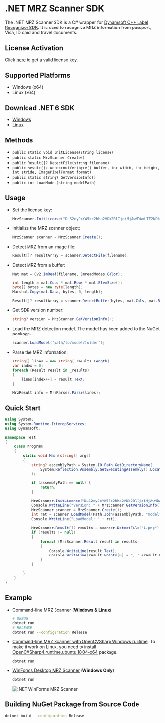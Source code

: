 # .NET MRZ Scanner SDK
The .NET MRZ Scanner SDK is a C# wrapper for [Dynamsoft C++ Label Recognizer SDK](https://www.dynamsoft.com/label-recognition/docs/introduction/?ver=latest). It is used to recognize MRZ information from passport, Visa, ID card and travel documents.


## License Activation
Click [here](https://www.dynamsoft.com/customer/license/trialLicense?product=dlr) to get a valid license key.

## Supported Platforms
- Windows (x64)
- Linux (x64)

## Download .NET 6 SDK
* [Windows](https://dotnet.microsoft.com/en-us/download#windowscmd)
* [Linux](https://dotnet.microsoft.com/en-us/download#linuxubuntu)

## Methods
- `public static void InitLicense(string license)`
- `public static MrzScanner Create()`
- `public Result[]? DetectFile(string filename)`
- `public Result[]? DetectBuffer(byte[] buffer, int width, int height, int stride, ImagePixelFormat format)`
- `public static string? GetVersionInfo()`
- `public int LoadModel(string modelPath)`

## Usage
- Set the license key:
    
    ```csharp
    MrzScanner.InitLicense("DLS2eyJoYW5kc2hha2VDb2RlIjoiMjAwMDAxLTE2NDk4Mjk3OTI2MzUiLCJvcmdhbml6YXRpb25JRCI6IjIwMDAwMSIsInNlc3Npb25QYXNzd29yZCI6IndTcGR6Vm05WDJrcEQ5YUoifQ=="); 
    ```
- Initialize the MRZ scanner object:
    
    ```csharp
    MrzScanner scanner = MrzScanner.Create();
    ```
- Detect MRZ from an image file:

    ```csharp
    Result[]? resultArray = scanner.DetectFile(filename);
    ```    
- Detect MRZ from a buffer:

    
    ```csharp
    Mat mat = Cv2.ImRead(filename, ImreadModes.Color);

    int length = mat.Cols * mat.Rows * mat.ElemSize();
    byte[] bytes = new byte[length];
    Marshal.Copy(mat.Data, bytes, 0, length);

    Result[]? resultArray = scanner.DetectBuffer(bytes, mat.Cols, mat.Rows, (int)mat.Step(), MrzScanner.ImagePixelFormat.IPF_RGB_888);
    ```     
- Get SDK version number:

    ```csharp
    string? version = MrzScanner.GetVersionInfo();
    ```
- Load the MRZ detection model. The model has been added to the NuGet package.
    
    ```csharp
    scanner.LoadModel("path/to/model/folder");
    ```
- Parse the MRZ information:

    ```csharp
    string[] lines = new string[_results.Length];
    var index = 0;
    foreach (Result result in _results)
    {
        lines[index++] = result.Text;
    }

    MrzResult info = MrzParser.Parse(lines);
    ```

## Quick Start

```csharp
using System;
using System.Runtime.InteropServices;
using Dynamsoft;

namespace Test
{
    class Program
    {
        static void Main(string[] args)
        {
            string? assemblyPath = System.IO.Path.GetDirectoryName(
                System.Reflection.Assembly.GetExecutingAssembly().Location
            );

            if (assemblyPath == null) {
                return;
            }

            MrzScanner.InitLicense("DLS2eyJoYW5kc2hha2VDb2RlIjoiMjAwMDAxLTE2NDk4Mjk3OTI2MzUiLCJvcmdhbml6YXRpb25JRCI6IjIwMDAwMSIsInNlc3Npb25QYXNzd29yZCI6IndTcGR6Vm05WDJrcEQ5YUoifQ=="); // Get a license key from https://www.dynamsoft.com/customer/license/trialLicense?product=dlr
            Console.WriteLine("Version: " + MrzScanner.GetVersionInfo());
            MrzScanner scanner = MrzScanner.Create();
            int ret = scanner.LoadModel(Path.Join(assemblyPath, "model"));
            Console.WriteLine("LoadModel: " + ret);

            MrzScanner.Result[]? results = scanner.DetectFile("1.png");
            if (results != null)
            {
                foreach (MrzScanner.Result result in results)
                {
                    Console.WriteLine(result.Text);
                    Console.WriteLine(result.Points[0] + ", " +result.Points[1] + ", " + result.Points[2] + ", " + result.Points[3] + ", " + result.Points[4] + ", " + result.Points[5] + ", " + result.Points[6] + ", " + result.Points[7]);
                }
            }

        }
    }
}

```


## Example
- [Command-line MRZ Scanner](https://github.com/yushulx/dotnet-mrz-sdk/tree/main/example/command-line) (**Windows & Linux**)
    
    ```bash
    # DEBUG
    dotnet run
    # RELEASE
    dotnet run --configuration Release
    ```    

- [Command-line MRZ Scanner with OpenCVSharp Windows runtime](https://github.com/yushulx/dotnet-mrz-sdk/tree/main/example/command-line-cv). To make it work on Linux, you need to install [OpenCVSharp4.runtime.ubuntu.18.04-x64](https://www.nuget.org/packages/OpenCvSharp4.runtime.ubuntu.18.04-x64) package.
    
    ```bash
    dotnet run
    ```

- [WinForms Desktop MRZ Scanner](https://github.com/yushulx/dotnet-mrz-sdk/tree/main/example/desktop-gui) (**Windows Only**)
  
    ```bash
    dotnet run
    ```
    
    ![.NET WinForms MRZ Scanner](https://camo.githubusercontent.com/b34f832e96c87a343abda0be70da3aaf2f709a8b0b9037744ed91a13bd0e7ade/68747470733a2f2f7777772e64796e616d736f66742e636f6d2f636f6465706f6f6c2f696d672f323032322f31302f646f746e65742d6d727a2d7363616e6e65722e706e67)

## Building NuGet Package from Source Code

```bash
dotnet build --configuration Release
```
